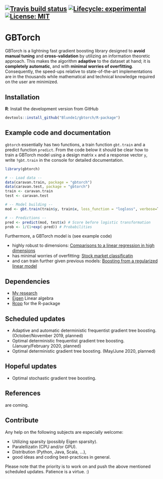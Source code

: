 <!-- badges: start -->
[![Travis build status](https://travis-ci.org/Blunde1/gbtorch.svg?branch=master)](https://travis-ci.org/Blunde1/gbtorch)
[![Lifecycle: experimental](https://img.shields.io/badge/lifecycle-experimental-orange.svg)](https://www.tidyverse.org/lifecycle/#experimental)
[![License:
MIT](https://img.shields.io/badge/License-MIT-yellow.svg)](https://opensource.org/licenses/MIT)
---------

# GBTorch

GBTorch is a lightning fast gradient boosting library designed to **avoid manual tuning** and **cross-validation** by utilizing an information theoretic approach.
This makes the algorithm **adaptive** to the dataset at hand; it is **completely automatic**, and with **minimal worries of overfitting**.
Consequently, the speed-ups relative to state-of-the-art implementations are in the thousands while mathematical and technical knowledge required on the user are minimized.


## Installation

**R**: Install the development version from GitHub
```r
devtools::install_github("Blunde1/gbtorch/R-package")
```

## Example code and documentation

`gbtorch` essentially has two functions, a train function `gbt.train` and a predict function `predict`.
From the code below it should be clear how to train a GBTorch model using a design matrix `x` and a response vector `y`, write `?gbt.train` in the console for detailed documentation. 
```r
library(gbtorch)

# -- Load data --
data(caravan.train, package = "gbtorch")
data(caravan.test, package = "gbtorch")
train <- caravan.train
test <- caravan.test

# -- Model building --
mod <- gbt.train(train$y, train$x, loss_function = "logloss", verbose=T)

# -- Predictions --
pred <- predict(mod, test$x) # Score before logistic transformation
prob <- 1/(1+exp(-pred)) # Probabilities
```

Furthermore, a GBTorch model is (see example code)

- highly robust to dimensions: [Comparisons to a linear regression in high dimensions](R-package/demo/basic_train_test.R)
- has minimal worries of overfitting: [Stock market classificatin](R-package/demo/stock_market_classification.R)
- and can train further given previous models: [Boosting from a regularized linear model](R-package/demo/boost_from_predictions.R)



## Dependencies

- [My research](https://berentlunde.netlify.com/) 
- [Eigen](http://eigen.tuxfamily.org/index.php?title=Main_Page) Linear algebra
- [Rcpp](https://github.com/RcppCore/Rcpp) for the R-package

## Scheduled updates

- Adaptive and automatic deterministic frequentist gradient tree boosting. (October/November 2019, planned)
- Optimal deterministic frequentist gradient tree boosting. (January/February 2020, planned)
- Optimal deterministic gradient tree boosting. (May/June 2020, planned)

## Hopeful updates

- Optimal stochastic gradient tree boosting.

## References
are coming.

## Contribute

Any help on the following subjects are especially welcome:

- Utilizing sparsity (possibly Eigen sparsity).
- Paralellizatin (CPU and/or GPU).
- Distribution (Python, Java, Scala, ...),
- good ideas and coding best-practices in general.

Please note that the priority is to work on and push the above mentioned scheduled updates. Patience is a virtue. :)
